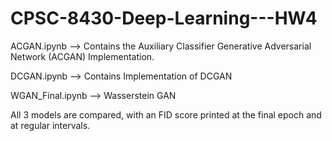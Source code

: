 # CPSC-8430-Deep-Learning---HW4

ACGAN.ipynb --> Contains the Auxiliary Classifier Generative Adversarial Network (ACGAN) Implementation.


DCGAN.ipynb --> Contains Implementation of DCGAN

WGAN_Final.ipynb --> Wasserstein GAN


All 3 models are compared, with an FID score printed at the final epoch and at regular intervals.
